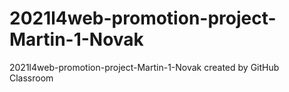 # 2021l4web-promotion-project-Martin-1-Novak
2021l4web-promotion-project-Martin-1-Novak created by GitHub Classroom
